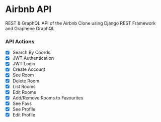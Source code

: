 # Airbnb API

REST & GraphQL API of the Airbnb Clone using Django REST Framework and Graphene GraphQL

### API Actions

- [X] Search By Coords
- [X] JWT Authentication
- [X] JWT Login
- [X] Create Account
- [X] See Room
- [X] Delete Room
- [X] List Rooms
- [X] Edit Rooms
- [X] Add/Remove Rooms to Favourites
- [X] See Favs
- [X] See Profile
- [X] Edit Profile
